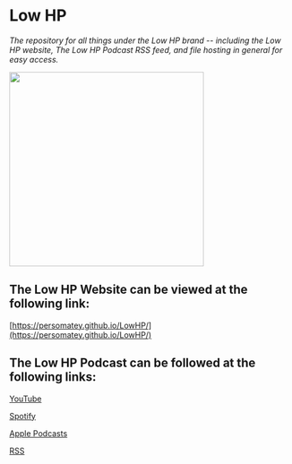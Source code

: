 # Low HP

<i>The repository for all things under the Low HP brand -- including the Low HP website, The Low HP Podcast RSS feed, and file hosting in general for easy access. </i> 

<img src="https://persomatey.github.io/LowHP/images/LowHPLogo-T.png" width="347" height="347">

## The Low HP Website can be viewed at the following link: 

[https://persomatey.github.io/LowHP/](https://persomatey.github.io/LowHP/) 

## The Low HP Podcast can be followed at the following links: 

[YouTube](https://www.youtube.com/@Low-HP)

[Spotify](https://open.spotify.com/show/64YjEAZrGdgkQk16i88Jtf)

[Apple Podcasts](https://podcasts.apple.com/us/podcast/the-low-hp-podcast/id1672813015) 

[RSS](https://persomatey.github.io/LowHP/thelowhppodcast.rss)
